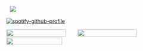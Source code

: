 ⠀![](https://komarev.com/ghpvc/?username=beaverhollow&label=punks&style=flat-square&color=4c5736&base=9597)

[![spotify-github-profile](https://spotify-github-profile.kittinanx.com/api/view?uid=6ee6c3uiykzyf00n8qqgt3t8m&cover_image=true&theme=natemoo-re&show_offline=true&background_color=c3ab9e&interchange=true&bar_color=f3dddb&bar_color_cover=false)](https://github.com/kittinan/spotify-github-profile)

<a href="https://murdertooth.straw.page/" title="strawpage"><img src="https://files.catbox.moe/8b6mr8.png" width="160" height="20"></a>⠀⠀⠀<a href="https://axlrose.atabook.org/" title="atabook"><img src="https://files.catbox.moe/wuu1a3.png" width="160" height="20"></a>⠀⠀⠀<a href="https://rentry.co/murdertooth" title="rentry"><img src="https://files.catbox.moe/tia4yz.png" width="150" height="20"></a>





